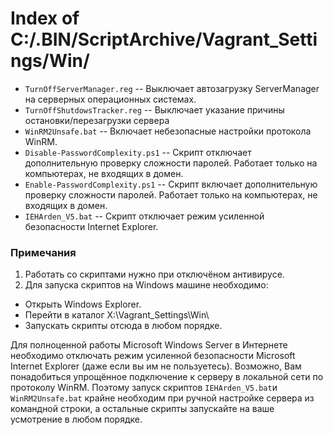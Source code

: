# Index of C:/.BIN/ScriptArchive/Vagrant_Settings/Win/
- `TurnOffServerManager.reg` -- Выключает автозагрузку ServerManager на серверных операционных системах.
- `TurnOffShutdowsTracker.reg` -- Выключает указание причины остановки/перезагрузки сервера
- `WinRM2Unsafe.bat` -- Включает небезопасные настройки протокола WinRM.
- `Disable-PasswordComplexity.ps1` -- Скрипт отключает дополнительную проверку сложности паролей. Работает только на компьютерах, не входящих в домен.
- `Enable-PasswordComplexity.ps1` -- Скрипт включает дополнительную проверку сложности паролей. Работает только на компьютерах, не входящих в домен.
- `IEHArden_V5.bat` -- Скрипт отключает режим усиленной безопасности Internet Explorer.

### Примечания

1. Работать со скриптами нужно при отключёном антивирусе.
2. Для запуска скриптов на Windows машине необходимо:
  - Открыть Windows Explorer.
  - Перейти в каталог X:\Vagrant_Settings\Win\
  - Запускать скрипты отсюда в любом порядке.
  
  Для полноценной работы Microsoft Windows Server в Интернете необходимо отключать режим усиленной безопасности Microsoft Internet Explorer (даже если вы им не пользуетесь). Возможно, Вам понадобиться упрощённое подключение к серверу в локальной сети по протоколу WinRM. Поэтому запуск скриптов `IEHArden_V5.bat`и `WinRM2Unsafe.bat` крайне необходим при ручной настройке сервера из командной строки, а остальные скрипты запускайте на ваше усмотрение в любом порядке.
  
 
